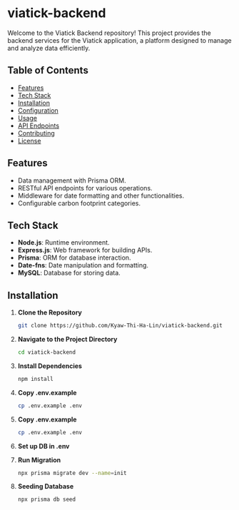 # viatick-backend

Welcome to the Viatick Backend repository! This project provides the backend services for the Viatick application, a platform designed to manage and analyze data efficiently.

## Table of Contents

- [Features](#features)
- [Tech Stack](#tech-stack)
- [Installation](#installation)
- [Configuration](#configuration)
- [Usage](#usage)
- [API Endpoints](#api-endpoints)
- [Contributing](#contributing)
- [License](#license)

## Features

- Data management with Prisma ORM.
- RESTful API endpoints for various operations.
- Middleware for date formatting and other functionalities.
- Configurable carbon footprint categories.

## Tech Stack

- **Node.js**: Runtime environment.
- **Express.js**: Web framework for building APIs.
- **Prisma**: ORM for database interaction.
- **Date-fns**: Date manipulation and formatting.
- **MySQL**: Database for storing data.

## Installation

1. **Clone the Repository**

   ```bash
   git clone https://github.com/Kyaw-Thi-Ha-Lin/viatick-backend.git

2. **Navigate to the Project Directory**

   ```bash
   cd viatick-backend

3. **Install Dependencies**

   ```bash
   npm install

4. **Copy .env.example**

   ```bash
   cp .env.example .env


5. **Copy .env.example**

   ```bash
   cp .env.example .env

5. **Set up DB in .env**

6. **Run Migration**

   ```bash
   npx prisma migrate dev --name=init

7. **Seeding Database**

   ```bash
   npx prisma db seed
